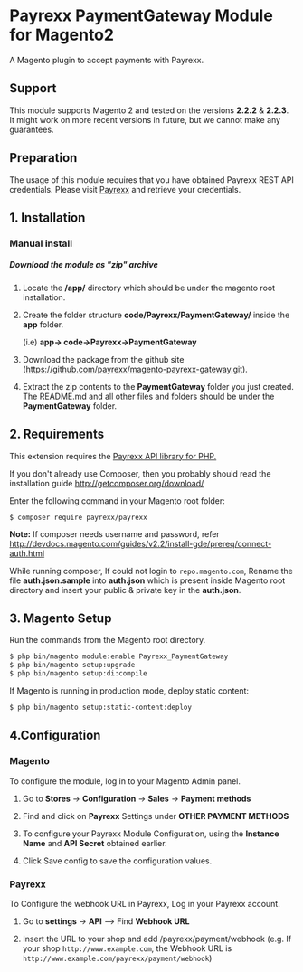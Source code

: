 # Payrexx PaymentGateway Module for Magento2

A Magento plugin to accept payments with Payrexx. 


## Support

This module supports Magento 2 and tested on the versions **2.2.2** & **2.2.3**. It might work on more recent versions in future, but we cannot make any guarantees.

## Preparation

The usage of this module requires that you have obtained Payrexx REST API credentials. Please visit  [Payrexx](https://www.payrexx.com/) and retrieve your credentials.
## 1. Installation
### Manual install

##### Download the module as "zip" archive

1. Locate the **/app/** directory which should be under the magento root installation.

2. Create the folder structure **code/Payrexx/PaymentGateway/** inside the **app** folder.

   (i.e) **app-> code->Payrexx->PaymentGateway**

3. Download the package from the github site (https://github.com/payrexx/magento-payrexx-gateway.git).

4. Extract the zip contents to the **PaymentGateway** folder you just created. The README.md and all other files and folders should be under the **PaymentGateway** folder.

## 2. Requirements
This extension requires the [Payrexx API library for PHP.](https://github.com/payrexx/payrexx-php)

If you don't already use Composer, then you probably should read the installation guide http://getcomposer.org/download/

Enter the following command in your Magento root folder:

```
$ composer require payrexx/payrexx
```

**Note:**
If composer needs username and password, refer http://devdocs.magento.com/guides/v2.2/install-gde/prereq/connect-auth.html

While running composer, If could not login to `repo.magento.com`, Rename the file **auth.json.sample** into **auth.json** which is present inside Magento root directory and insert your public & private key in the  **auth.json**.

## 3. Magento Setup
   Run the commands from the Magento root directory.

```sh
$ php bin/magento module:enable Payrexx_PaymentGateway
$ php bin/magento setup:upgrade
$ php bin/magento setup:di:compile
```

If Magento is running in production mode, deploy static content:

```bash
$ php bin/magento setup:static-content:deploy
   ```

## 4.Configuration
### Magento
 To configure the module, log in to your Magento Admin panel.
1. Go to **Stores** -> **Configuration** -> **Sales** -> **Payment methods** 

2. Find and click on **Payrexx** Settings under **OTHER PAYMENT METHODS**

3. To configure your Payrexx Module Configuration, using the **Instance Name** and **API Secret**  obtained earlier.

4. Click Save config to save the configuration values. 

### Payrexx

 To Configure the webhook URL in Payrexx, Log in your Payrexx account.

1. Go to **settings** -> **API** --> Find **Webhook URL**

2. Insert the URL to your shop and add /payrexx/payment/webhook
 (e.g. If your shop `http://www.example.com`, the Webhook URL is `http://www.example.com/payrexx/payment/webhook`)